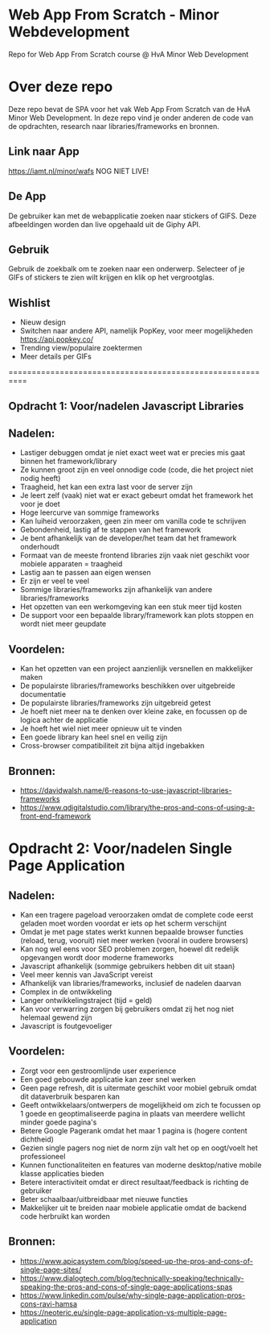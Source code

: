 # Web App From Scratch - Minor Webdevelopment
Repo for Web App From Scratch course @ HvA Minor Web Development


# Over deze repo
Deze repo bevat de SPA voor het vak Web App From Scratch van de HvA Minor Web Development.
In deze repo vind je onder anderen de code van de opdrachten, research naar libraries/frameworks en bronnen.

## Link naar App
<https://iamt.nl/minor/wafs> NOG NIET LIVE!

## De App
De gebruiker kan met de webapplicatie zoeken naar stickers of GIFS. Deze afbeeldingen worden dan live opgehaald uit de Giphy API.

## Gebruik
Gebruik de zoekbalk om te zoeken naar een onderwerp. Selecteer of je GIFs of stickers te zien wilt krijgen en klik op het vergrootglas.

## Wishlist
- Nieuw design
- Switchen naar andere API, namelijk PopKey, voor meer mogelijkheden <https://api.popkey.co/>
- Trending view/populaire zoektermen
- Meer details per GIFs

==========================================================

## Opdracht 1: Voor/nadelen Javascript Libraries 

## Nadelen:
- Lastiger debuggen omdat je niet exact weet wat er precies mis gaat binnen het framework/library
- Ze kunnen groot zijn en veel onnodige code (code, die het project niet nodig heeft)
- Traagheid, het kan een extra last voor de server zijn
- Je leert zelf (vaak) niet wat er exact gebeurt omdat het framework het voor je doet
- Hoge leercurve van sommige frameworks
- Kan luiheid veroorzaken, geen zin meer om vanilla code te schrijven
- Gebondenheid, lastig af te stappen van het framework
- Je bent afhankelijk van de developer/het team dat het framework onderhoudt
- Formaat van de meeste frontend libraries zijn vaak niet geschikt voor mobiele apparaten = traagheid
- Lastig aan te passen aan eigen wensen
- Er zijn er veel te veel
- Sommige libraries/frameworks zijn afhankelijk van andere libraries/frameworks
- Het opzetten van een werkomgeving kan een stuk meer tijd kosten
- De support voor een bepaalde library/framework kan plots stoppen en wordt niet meer geupdate


## Voordelen:
- Kan het opzetten van een project aanzienlijk versnellen en makkelijker maken
- De populairste libraries/frameworks beschikken over uitgebreide documentatie
- De populairste libraries/frameworks zijn uitgebreid getest
- Je hoeft niet meer na te denken over kleine zake, en focussen op de logica achter de applicatie
- Je hoeft het wiel niet meer opnieuw uit te vinden
- Een goede library kan heel snel en veilig zijn
- Cross-browser compatibiliteit zit bijna altijd ingebakken

## Bronnen:
- https://davidwalsh.name/6-reasons-to-use-javascript-libraries-frameworks
- https://www.qdigitalstudio.com/library/the-pros-and-cons-of-using-a-front-end-framework

# Opdracht 2: Voor/nadelen Single Page Application

## Nadelen:
- Kan een tragere pageload veroorzaken omdat de complete code eerst geladen moet worden voordat er iets op het scherm verschijnt
- Omdat je met page states werkt kunnen bepaalde browser functies (reload, terug, vooruit) niet meer werken (vooral in oudere browsers)
- Kan nog wel eens voor SEO problemen zorgen, hoewel dit redelijk opgevangen wordt door moderne frameworks
- Javascript afhankelijk (sommige gebruikers hebben dit uit staan)
- Veel meer kennis van JavaScript vereist
- Afhankelijk van libraries/frameworks, inclusief de nadelen daarvan
- Complex in de ontwikkeling
- Langer ontwikkelingstraject (tijd = geld)
- Kan voor verwarring zorgen bij gebruikers omdat zij het nog niet helemaal gewend zijn
- Javascript is foutgevoeliger

## Voordelen:
- Zorgt voor een gestroomlijnde user experience
- Een goed gebouwde applicatie kan zeer snel werken
- Geen page refresh, dit is uitermate geschikt voor mobiel gebruik omdat dit dataverbruik besparen kan
- Geeft ontwikkelaars/ontwerpers de mogelijkheid om zich te focussen op 1 goede en geoptimaliseerde pagina in plaats van meerdere wellicht minder goede pagina's
- Betere Google Pagerank omdat het maar 1 pagina is (hogere content dichtheid)
- Gezien single pagers nog niet de norm zijn valt het op en oogt/voelt het professioneel
- Kunnen functionaliteiten en features van moderne desktop/native mobile klasse applicaties bieden
- Betere interactiviteit omdat er direct resultaat/feedback is richting de gebruiker
- Beter schaalbaar/uitbreidbaar met nieuwe functies
- Makkelijker uit te breiden naar mobiele applicatie omdat de backend code herbruikt kan worden

## Bronnen:
- https://www.apicasystem.com/blog/speed-up-the-pros-and-cons-of-single-page-sites/
- https://www.dialogtech.com/blog/technically-speaking/technically-speaking-the-pros-and-cons-of-single-page-applications-spas
- https://www.linkedin.com/pulse/why-single-page-application-pros-cons-ravi-hamsa
- https://neoteric.eu/single-page-application-vs-multiple-page-application

